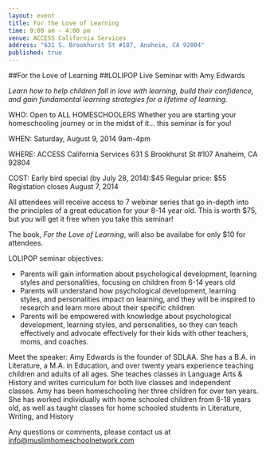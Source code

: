 ```yaml
---
layout: event
title: For the Love of Learning
time: 9:00 am - 4:00 pm
venue: ACCESS California Services
address: "631 S. Brookhurst St #107, Anaheim, CA 92804"
published: true
---
```


##For the Love of Learning
##LOLIPOP Live Seminar with Amy Edwards

_Learn how to help children
fall in love with learning,
build their confidence, and
gain fundamental learning strategies for a lifetime of learning._
 
WHO:
Open to ALL HOMESCHOOLERS
Whether you are starting your homeschooling journey or in the midst of it... this seminar is for you!
 
WHEN:
Saturday, August 9, 2014
9am-4pm 
 
WHERE:
ACCESS California Services
631 S Brookhurst St #107
Anaheim, CA 92804

COST:
Early bird special (by July 28, 2014):$45
Regular price: $55 
Registation closes August 7, 2014

All attendees will receive access to 7 webinar series that go in-depth into the principles of a great education for your 8-14 year old. This is worth $75, but you will get it free when you take this seminar!

The book, _For the Love of Learning_, will also be availabe for only $10 for attendees.


LOLIPOP seminar objectives:
* Parents will gain information about psychological development, learning styles and personalities, focusing on children from 6-14 years old
* Parents will understand how psychological development, learning styles, and personalities impact on learning, and they will be inspired to research and learn more about their specific children 
* Parents will be empowered with knowledge about psychological development, learning styles, and personalities, so they can teach effectively and advocate effectively for their kids with other teachers, moms, and coaches.

Meet the speaker: 
Amy Edwards is the founder of SDLAA. She has a B.A. in Literature, a M.A. in Education,  and over twenty years experience teaching children and adults of all ages. She teaches classes in Language Arts & History and writes curriculum for both live classes and independent classes. Amy has been homeschooling her three children for over ten years. She has worked individually with home schooled children from 8-18 years old, as well as taught classes for home schooled students in Literature, Writing, and History
 
Any questions or comments, please contact us at info@muslimhomeschoolnetwork.com

<script type="text/javascript" src="http://form.jotformpro.com/jsform/41646743449968"></script>
